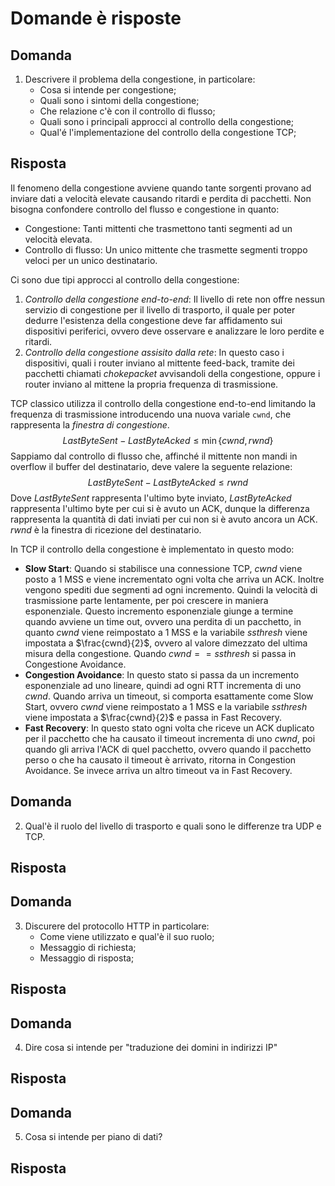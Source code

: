 # Domande è risposte

## Domanda
1. Descrivere il problema della congestione, in particolare:
   - Cosa si intende per congestione;
   - Quali sono i sintomi della congestione;
   - Che relazione c'è con il controllo di flusso;
   - Quali sono i principali approcci al controllo della congestione;
   - Qual'é l'implementazione del controllo della congestione TCP;

## Risposta

Il fenomeno della congestione avviene quando tante sorgenti provano ad inviare dati a velocità elevate causando ritardi e perdita di pacchetti. Non bisogna confondere controllo del flusso e congestione in quanto:

- Congestione: Tanti mittenti che trasmettono tanti segmenti ad un velocità elevata.
- Controllo di flusso: Un unico mittente che trasmette segmenti troppo veloci per un unico destinatario.

Ci sono due tipi approcci al controllo della congestione:

1. *Controllo della congestione end-to-end*: Il livello di rete non offre nessun servizio di congestione per il livello di trasporto, il quale per poter dedurre l'esistenza della congestione deve far affidamento sui dispositivi periferici, ovvero deve osservare e analizzare le loro perdite e ritardi.
2. *Controllo della congestione assisito dalla rete*: In questo caso i dispositivi, quali i router inviano al mittente feed-back, tramite dei pacchetti chiamati *chokepacket* avvisandoli della congestione, oppure i router inviano al mittene la propria frequenza di trasmissione.

TCP classico utilizza il controllo della congestione end-to-end limitando la frequenza di trasmissione introducendo una nuova variale `cwnd`, che rappresenta la *finestra di congestione*.
$$LastByteSent - LastByteAcked \leq \min\{cwnd, rwnd\}$$
Sappiamo dal controllo di flusso che, affinché il mittente non mandi in overflow il buffer del destinatario, deve valere la seguente relazione:
$$LastByteSent - LastByteAcked \leq rwnd$$
Dove $LastByteSent$ rappresenta l'ultimo byte inviato, $LastByteAcked$ rappresenta l'ultimo byte per cui si è avuto un ACK, dunque la differenza rappresenta la quantità di dati inviati per cui non si è avuto ancora un ACK. $rwnd$ è la finestra di ricezione del destinatario.

In TCP il controllo della congestione è implementato in questo modo:

- **Slow Start**: Quando si stabilisce una connessione TCP, $cwnd$ viene posto a 1 MSS e viene incrementato ogni volta che arriva un ACK. Inoltre vengono spediti due segmenti ad ogni incremento. Quindi la velocità di trasmissione parte lentamente, per poi crescere in maniera esponenziale. Questo incremento esponenziale giunge a termine quando avviene un time out, ovvero una perdita di un pacchetto, in quanto $cwnd$ viene reimpostato a 1 MSS e la variabile $ssthresh$ viene impostata a $\frac{cwnd}{2}$, ovvero al valore dimezzato del ultima misura della congestione. Quando $cwnd == ssthresh$ si passa in Congestione Avoidance.
- **Congestion Avoidance**: In questo stato si passa da un incremento esponenziale ad uno lineare, quindi ad ogni RTT incrementa di uno $cwnd$. Quando arriva un timeout, si comporta esattamente come Slow Start, ovvero $cwnd$ viene reimpostato a 1 MSS e la variabile $ssthresh$ viene impostata a $\frac{cwnd}{2}$ e passa in Fast Recovery.
- **Fast Recovery**: In questo stato ogni volta che riceve un ACK duplicato per il pacchetto che ha causato il timeout incrementa di uno $cwnd$, poi quando gli arriva l'ACK di quel pacchetto, ovvero quando il pacchetto perso o che ha causato il timeout è arrivato, ritorna in Congestion Avoidance. Se invece arriva un altro timeout va in Fast Recovery.

## Domanda

2. Qual'è il ruolo del livello di trasporto e quali sono le differenze tra UDP e TCP.

## Risposta

## Domanda

3. Discurere del protocollo HTTP in particolare: 
   - Come viene utilizzato e qual'è il suo ruolo;
   - Messaggio di richiesta;
   - Messaggio di risposta;

## Risposta

## Domanda

4. Dire cosa si intende per "traduzione dei domini in indirizzi IP"

## Risposta

## Domanda

5. Cosa si intende per piano di dati?

## Risposta